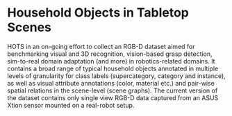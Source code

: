 # **H**ousehold **O**bjects in **T**abletop **S**cenes
HOTS in an on-going effort to collect an RGB-D dataset aimed for benchmarking visual and 3D recognition, vision-based grasp detection, sim-to-real domain adaptation (and more) in robotics-related domains. It contains a broad range of typical household objects annotated in multiple levels of granularity for class labels (supercategory, category and instance), as well as visual attribute annotations (color, material etc.) and pair-wise spatial relations in the scene-level (scene graphs). The current version of the dataset contains only single view RGB-D data captured from an ASUS Xtion sensor mounted on a real-robot setup.
